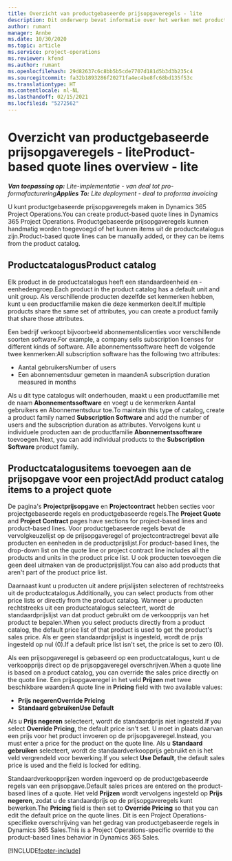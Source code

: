 ```yaml
---
title: Overzicht van productgebaseerde prijsopgaveregels - lite
description: Dit onderwerp bevat informatie over het werken met productgebaseerde prijsopgaveregels.
author: rumant
manager: Annbe
ms.date: 10/30/2020
ms.topic: article
ms.service: project-operations
ms.reviewer: kfend
ms.author: rumant
ms.openlocfilehash: 29d82637c6c8bb5b5cde7707d181d5b3d3b235c4
ms.sourcegitcommit: fa32b1893286f20271fa4ec4be8fc68bd135f53c
ms.translationtype: HT
ms.contentlocale: nl-NL
ms.lasthandoff: 02/15/2021
ms.locfileid: "5272562"
---
```

# <a name="product-based-quote-lines-overview---lite"></a><span data-ttu-id="4b798-103">Overzicht van productgebaseerde prijsopgaveregels - lite</span><span class="sxs-lookup"><span data-stu-id="4b798-103">Product-based quote lines overview - lite</span></span>

<span data-ttu-id="4b798-104">_**Van toepassing op:** Lite-implementatie - van deal tot pro-formafacturering_</span><span class="sxs-lookup"><span data-stu-id="4b798-104">_**Applies To:** Lite deployment - deal to proforma invoicing_</span></span>

<span data-ttu-id="4b798-105">U kunt productgebaseerde prijsopgaveregels maken in Dynamics 365 Project Operations.</span><span class="sxs-lookup"><span data-stu-id="4b798-105">You can create product-based quote lines in Dynamics 365 Project Operations.</span></span> <span data-ttu-id="4b798-106">Productgebaseerde prijsopgaveregels kunnen handmatig worden toegevoegd of het kunnen items uit de productcatalogus zijn.</span><span class="sxs-lookup"><span data-stu-id="4b798-106">Product-based quote lines can be manually added, or they can be items from the product catalog.</span></span>

## <a name="product-catalog"></a><span data-ttu-id="4b798-107">Productcatalogus</span><span class="sxs-lookup"><span data-stu-id="4b798-107">Product catalog</span></span>

<span data-ttu-id="4b798-108">Elk product in de productcatalogus heeft een standaardeenheid en -eenhedengroep.</span><span class="sxs-lookup"><span data-stu-id="4b798-108">Each product in the product catalog has a default unit and unit group.</span></span> <span data-ttu-id="4b798-109">Als verschillende producten dezelfde set kenmerken hebben, kunt u een productfamilie maken die deze kenmerken deelt.</span><span class="sxs-lookup"><span data-stu-id="4b798-109">If multiple products share the same set of attributes, you can create a product family that share those attributes.</span></span> 

<span data-ttu-id="4b798-110">Een bedrijf verkoopt bijvoorbeeld abonnementslicenties voor verschillende soorten software.</span><span class="sxs-lookup"><span data-stu-id="4b798-110">For example, a company sells subscription licenses for different kinds of software.</span></span> <span data-ttu-id="4b798-111">Alle abonnementssoftware heeft de volgende twee kenmerken:</span><span class="sxs-lookup"><span data-stu-id="4b798-111">All subscription software has the following two attributes:</span></span>

- <span data-ttu-id="4b798-112">Aantal gebruikers</span><span class="sxs-lookup"><span data-stu-id="4b798-112">Number of users</span></span>
- <span data-ttu-id="4b798-113">Een abonnementsduur gemeten in maanden</span><span class="sxs-lookup"><span data-stu-id="4b798-113">A subscription duration measured in months</span></span>

<span data-ttu-id="4b798-114">Als u dit type catalogus wilt onderhouden, maakt u een productfamilie met de naam **Abonnementssoftware** en voegt u de kenmerken Aantal gebruikers en Abonnementsduur toe.</span><span class="sxs-lookup"><span data-stu-id="4b798-114">To maintain this type of catalog, create a product family named **Subscription Software** and add the number of users and the subscription duration as attributes.</span></span> <span data-ttu-id="4b798-115">Vervolgens kunt u individuele producten aan de productfamilie **Abonnementssoftware** toevoegen.</span><span class="sxs-lookup"><span data-stu-id="4b798-115">Next, you can add individual products to the **Subscription Software** product family.</span></span>

## <a name="add-product-catalog-items-to-a-project-quote"></a><span data-ttu-id="4b798-116">Productcatalogusitems toevoegen aan de prijsopgave voor een project</span><span class="sxs-lookup"><span data-stu-id="4b798-116">Add product catalog items to a project quote</span></span>

<span data-ttu-id="4b798-117">De pagina's **Projectprijsopgave** en **Projectcontract** hebben secties voor projectgebaseerde regels en productgebaseerde regels.</span><span class="sxs-lookup"><span data-stu-id="4b798-117">The **Project Quote** and **Project Contract** pages have sections for project-based lines and product-based lines.</span></span> <span data-ttu-id="4b798-118">Voor productgebaseerde regels bevat de vervolgkeuzelijst op de prijsopgaveregel of projectcontractregel bevat alle producten en eenheden in de productprijslijst.</span><span class="sxs-lookup"><span data-stu-id="4b798-118">For product-based lines, the drop-down list on the quote line or project contract line includes all the products and units in the product price list.</span></span> <span data-ttu-id="4b798-119">U ook producten toevoegen die geen deel uitmaken van de productprijslijst.</span><span class="sxs-lookup"><span data-stu-id="4b798-119">You can also add products that aren't part of the product price list.</span></span>

<span data-ttu-id="4b798-120">Daarnaast kunt u producten uit andere prijslijsten selecteren of rechtstreeks uit de productcatalogus.</span><span class="sxs-lookup"><span data-stu-id="4b798-120">Additionally, you can select products from other price lists or directly from the product catalog.</span></span> <span data-ttu-id="4b798-121">Wanneer u producten rechtstreeks uit een productcatalogus selecteert, wordt de standaardprijslijst van dat product gebruikt om de verkoopprijs van het product te bepalen.</span><span class="sxs-lookup"><span data-stu-id="4b798-121">When you select products directly from a product catalog, the default price list of that product is used to get the product's sales price.</span></span> <span data-ttu-id="4b798-122">Als er geen standaardprijslijst is ingesteld, wordt de prijs ingesteld op nul (0).</span><span class="sxs-lookup"><span data-stu-id="4b798-122">If a default price list isn't set, the price is set to zero (0).</span></span>

<span data-ttu-id="4b798-123">Als een prijsopgaveregel is gebaseerd op een productcatalogus, kunt u de verkoopprijs direct op de prijsopgaveregel overschrijven.</span><span class="sxs-lookup"><span data-stu-id="4b798-123">When a quote line is based on a product catalog, you can override the sales price directly on the quote line.</span></span> <span data-ttu-id="4b798-124">Een prijsopgaveregel in het veld **Prijzen** met twee beschikbare waarden:</span><span class="sxs-lookup"><span data-stu-id="4b798-124">A quote line in **Pricing** field with two available values:</span></span>

- <span data-ttu-id="4b798-125">**Prijs negeren**</span><span class="sxs-lookup"><span data-stu-id="4b798-125">**Override Pricing**</span></span>
- <span data-ttu-id="4b798-126">**Standaard gebruiken**</span><span class="sxs-lookup"><span data-stu-id="4b798-126">**Use Default**</span></span>

<span data-ttu-id="4b798-127">Als u **Prijs negeren** selecteert, wordt de standaardprijs niet ingesteld.</span><span class="sxs-lookup"><span data-stu-id="4b798-127">If you select **Override Pricing**, the default price isn't set.</span></span> <span data-ttu-id="4b798-128">U moet in plaats daarvan een prijs voor het product invoeren op de prijsopgaveregel.</span><span class="sxs-lookup"><span data-stu-id="4b798-128">Instead, you must enter a price for the product on the quote line.</span></span> <span data-ttu-id="4b798-129">Als u **Standaard gebruiken** selecteert, wordt de standaardverkoopprijs gebruikt en is het veld vergrendeld voor bewerking.</span><span class="sxs-lookup"><span data-stu-id="4b798-129">If you select **Use Default**, the default sales price is used and the field is locked for editing.</span></span>

<span data-ttu-id="4b798-130">Standaardverkoopprijzen worden ingevoerd op de productgebaseerde regels van een prijsopgave.</span><span class="sxs-lookup"><span data-stu-id="4b798-130">Default sales prices are entered on the product-based lines of a quote.</span></span> <span data-ttu-id="4b798-131">Het veld **Prijzen** wordt vervolgens ingesteld op **Prijs negeren**, zodat u de standaardprijs op de prijsopgaveregels kunt bewerken.</span><span class="sxs-lookup"><span data-stu-id="4b798-131">The **Pricing** field is then set to **Override Pricing** so that you can edit the default price on the quote lines.</span></span> <span data-ttu-id="4b798-132">Dit is een Project Operations-specifieke overschrijving van het gedrag van productgebaseerde regels in Dynamics 365 Sales.</span><span class="sxs-lookup"><span data-stu-id="4b798-132">This is a Project Operations-specific override to the product-based lines behavior in Dynamics 365 Sales.</span></span>


[!INCLUDE[footer-include](../../includes/footer-banner.md)]